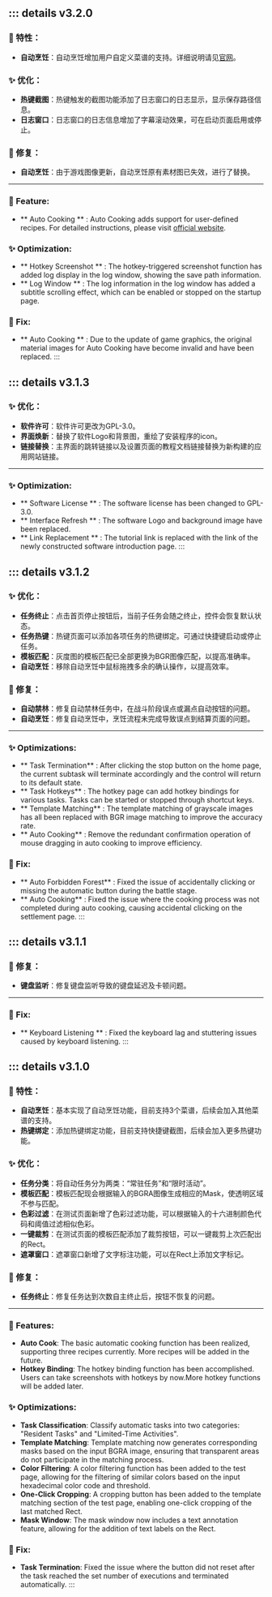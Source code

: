::: details v3.2.0
---

### 🎉 特性：
- **自动烹饪**：自动烹饪增加用户自定义菜谱的支持。详细说明请见[官网](https://www.autohpma.top/)。

### ✨ 优化：
- **热键截图**：热键触发的截图功能添加了日志窗口的日志显示，显示保存路径信息。
- **日志窗口**：日志窗口的日志信息增加了字幕滚动效果，可在启动页面启用或停止。

### 🔧 修复：
- **自动烹饪**：由于游戏图像更新，自动烹饪原有素材图已失效，进行了替换。

---

### 🎉 Feature:
- ** Auto Cooking ** : Auto Cooking adds support for user-defined recipes. For detailed instructions, please visit [official website](https://www.autohpma.top/).

### ✨ Optimization:
- ** Hotkey Screenshot ** : The hotkey-triggered screenshot function has added log display in the log window, showing the save path information.
- ** Log Window ** : The log information in the log window has added a subtitle scrolling effect, which can be enabled or stopped on the startup page.

### 🔧 Fix:
- ** Auto Cooking ** : Due to the update of game graphics, the original material images for Auto Cooking have become invalid and have been replaced.
:::

::: details v3.1.3
---

### ✨ 优化：
- **软件许可**：软件许可更改为GPL-3.0。
- **界面焕新**：替换了软件Logo和背景图，重绘了安装程序的icon。
- **链接替换**：主界面的跳转链接以及设置页面的教程文档链接替换为新构建的应用网站链接。

---

### ✨ Optimization:
- ** Software License ** : The software license has been changed to GPL-3.0.
- ** Interface Refresh ** : The software Logo and background image have been replaced.
- ** Link Replacement ** : The tutorial link is replaced with the link of the newly constructed software introduction page.
:::

::: details v3.1.2
---

### ✨ 优化：
- **任务终止**：点击首页停止按钮后，当前子任务会随之终止，控件会恢复默认状态。
- **任务热键**：热键页面可以添加各项任务的热键绑定。可通过快捷键启动或停止任务。
- **模板匹配**：灰度图的模板匹配已全部更换为BGR图像匹配，以提高准确率。
- **自动烹饪**：移除自动烹饪中鼠标拖拽多余的确认操作，以提高效率。

### 🔧 修复：
- **自动禁林**：修复自动禁林任务中，在战斗阶段误点或漏点自动按钮的问题。
- **自动烹饪**：修复自动烹饪中，烹饪流程未完成导致误点到结算页面的问题。

---

### ✨ Optimizations:
- ** Task Termination** : After clicking the stop button on the home page, the current subtask will terminate accordingly and the control will return to its default state.
- ** Task Hotkeys** : The hotkey page can add hotkey bindings for various tasks. Tasks can be started or stopped through shortcut keys.
- ** Template Matching** : The template matching of grayscale images has all been replaced with BGR image matching to improve the accuracy rate.
- ** Auto Cooking** : Remove the redundant confirmation operation of mouse dragging in auto cooking to improve efficiency.

### 🔧 Fix:
- ** Auto Forbidden Forest** : Fixed the issue of accidentally clicking or missing the automatic button during the battle stage.
- ** Auto Cooking** : Fixed the issue where the cooking process was not completed during auto cooking, causing accidental clicking on the settlement page.
:::

::: details v3.1.1
---

### 🔧 修复：
- **键盘监听**：修复键盘监听导致的键盘延迟及卡顿问题。

---

### 🔧 Fix:
- ** Keyboard Listening ** : Fixed the keyboard lag and stuttering issues caused by keyboard listening.
:::

::: details v3.1.0
---

### 🎉 特性：
- **自动烹饪**：基本实现了自动烹饪功能，目前支持3个菜谱，后续会加入其他菜谱的支持。
- **热键绑定**：添加热键绑定功能，目前支持快捷键截图，后续会加入更多热键功能。


### ✨ 优化：
- **任务分类**：将自动任务分为两类：“常驻任务”和“限时活动”。
- **模板匹配**：模板匹配现会根据输入的BGRA图像生成相应的Mask，使透明区域不参与匹配。
- **色彩过滤**：在测试页面新增了色彩过滤功能，可以根据输入的十六进制颜色代码和阈值过滤相似色彩。
- **一键裁剪**：在测试页面的模板匹配添加了裁剪按钮，可以一键裁剪上次匹配出的Rect。
- **遮罩窗口**：遮罩窗口新增了文字标注功能，可以在Rect上添加文字标记。

### 🔧 修复：
- **任务终止**：修复任务达到次数自主终止后，按钮不恢复的问题。

---

### 🎉 Features: 
- **Auto Cook**: The basic automatic cooking function has been realized, supporting three recipes currently. More recipes will be added in the future.
- **Hotkey Binding**: The hotkey binding function has been accomplished. Users can take screenshots with hotkeys by now.More hotkey functions will be added later. 

### ✨ Optimizations:
- **Task Classification**: Classify automatic tasks into two categories: "Resident Tasks" and "Limited-Time Activities".
- **Template Matching**: Template matching now generates corresponding masks based on the input BGRA image, ensuring that transparent areas do not participate in the matching process.
- **Color Filtering**: A color filtering function has been added to the test page, allowing for the filtering of similar colors based on the input hexadecimal color code and threshold.
- **One-Click Cropping**: A cropping button has been added to the template matching section of the test page, enabling one-click cropping of the last matched Rect.
- **Mask Window**: The mask window now includes a text annotation feature, allowing for the addition of text labels on the Rect. 

### 🔧 Fix:
- **Task Termination**: Fixed the issue where the button did not reset after the task reached the set number of executions and terminated automatically.
:::

